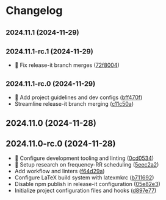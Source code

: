 # Changelog

## <small>2024.11.1 (2024-11-29)</small>

## <small>2024.11.1-rc.1 (2024-11-29)</small>

* :green_heart: Fix release-it branch merges ([72f8004](https://github.com/zhang-jia-rong/rt-sched/commit/72f8004))

## <small>2024.11.1-rc.0 (2024-11-29)</small>

* :memo: Add project guidelines and dev configs ([bff470f](https://github.com/zhang-jia-rong/rt-sched/commit/bff470f))
* Streamline release-it branch merging ([c11c50a](https://github.com/zhang-jia-rong/rt-sched/commit/c11c50a))

## 2024.11.0 (2024-11-28)

## 2024.11.0-rc.0 (2024-11-28)

* :art: Configure development tooling and linting ([0cd0534](https://github.com/zhang-jia-rong/rt-sched/commit/0cd0534))
* :memo: Setup research on frequency-RR scheduling ([5eec2a2](https://github.com/zhang-jia-rong/rt-sched/commit/5eec2a2))
* Add workflow and linters ([f64d29a](https://github.com/zhang-jia-rong/rt-sched/commit/f64d29a))
* Configure LaTeX build system with latexmkrc ([b711692](https://github.com/zhang-jia-rong/rt-sched/commit/b711692))
* Disable npm publish in release-it configuration ([05e82e3](https://github.com/zhang-jia-rong/rt-sched/commit/05e82e3))
* Initialize project configuration files and hooks ([d897e77](https://github.com/zhang-jia-rong/rt-sched/commit/d897e77))
